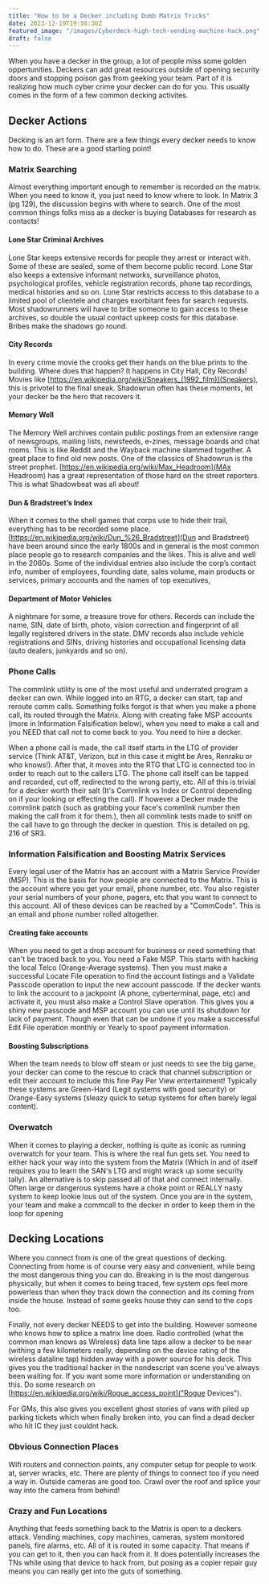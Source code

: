 ```yaml
---
title: "How to be a Decker including Dumb Matrix Tricks"
date: 2023-12-10T19:58:36Z
featured_image: "/images/Cyberdeck-high-tech-vending-machine-hack.png"
draft: false
---
```


When you have a decker in the group, a lot of people miss some golden oppertunities. Deckers can add great resources outside of opening security doors and stopping poison gas from geeking your team. Part of it is realizing how much cyber crime your decker can do for you. This usually comes in the form of a few common decking activites.

## Decker Actions
Decking is an art form. There are a few things every decker needs to know how to do. These are a good starting point!

### Matrix Searching
Almost everything important enough to remember is recorded on the matrix. When you need to know it, you just need to know where to look. In Matrix 3 (pg 129), the discussion begins with where to search. One of the most common things folks miss as a decker is buying Databases for research as contacts!

#### Lone Star Criminal Archives
Lone Star keeps extensive records for people they arrest or interact with. Some of these are sealed, some of them become public record. Lone Star also keeps a extensive informant networks, surveillance photos, psychological profiles, vehicle registration records, phone tap recordings, medical histories and so on.  Lone Star restricts access to this database to a limited pool of clientele and charges exorbitant fees for search requests. Most shadowrunners will have to bribe someone to gain access to these archives, so double the usual contact upkeep costs for this database. Bribes make the shadows go round.

#### City Records
In every crime movie the crooks get their hands on the blue prints to the building. Where does that happen? It happens in City Hall, City Records! Movies like [https://en.wikipedia.org/wiki/Sneakers_(1992_film)](Sneakers), this is privotel to the final sneak. Shadowrun often has these moments, let your decker be the hero that recovers it.

#### Memory Well
The Memory Well archives contain public postings from an extensive range of newsgroups, mailing lists, newsfeeds, e-zines, message boards and chat rooms. This is like Reddit and the Wayback machine slammed together. A great place to find old new posts. One of the classics of Shadowrun is the street prophet. [https://en.wikipedia.org/wiki/Max_Headroom](MAx Headroom) has a great representation of those hard on the street reporters. This is what Shadowbeat was all about!

#### Dun & Bradstreet’s Index
When it comes to the shell games that corps use to hide their trail, everything has to be recorded some place. [https://en.wikipedia.org/wiki/Dun_%26_Bradstreet](Dun and Bradstreet) have been around since the early 1800s and in general is the most common place people go to research companies and the likes. This is alive and well in the 2060s. Some of the individual entries also include the corp’s contact info, number of employees, founding date, sales volume, main products or services, primary accounts and the names of top executives,

#### Department of Motor Vehicles
A nightmare for some, a treasure trove for others. Records can include the name, SIN, date of birth, photo, vision correction and fingerprint of all legally registered drivers in the state. DMV records also include vehicle registrations and SINs, driving histories and occupational licensing data (auto dealers, junkyards and so on). 

### Phone Calls
The commlink utility is one of the most useful and underrated program a decker can own. While logged into an RTG, a decker can start, tap and reroute comm calls. Something folks forgot is that when you make a phone call, its routed through the Matrix. Along with creating fake MSP accounts (more in Information Falsification below), when you need to make a call and you NEED that call not to come back to you. You need to hire a decker. 

When a phone call is made, the call itself starts in the LTG of provider service (Think AT&T, Verizon, but in this case it might be Ares, Renraku or who knows!). After that, it moves into the RTG that LTG is connected too in order to reach out to the callers LTG. The phone call itself can be tapped and recorded, cut off, redirected to the wrong party, etc. All of this is trivial for a decker worth their salt (It's Commlink vs Index or Control depending on if your looking or effecting the call). If however a Decker made the commlink patch (such as grabbing your face's commlink number then making the call from it for them.), then all commlink tests made to sniff on the call have to go through the decker in question. This is detailed on pg. 216 of SR3.

### Information Falsification and Boosting Matrix Services
Every legal user of the Matrix has an account with a Matrix Service Provider (MSP). This is the basis for how people are connected to the Matrix. This is the account where you get your email, phone number, etc. You also register your serial numbers of your phone, pagers, etc that you want to connect to this account. All of these devices can be reached by a "CommCode". This is an email and phone number rolled altogether. 

#### Creating fake accounts
When you need to get a drop account for business or need something that can't be traced back to you. You need a Fake MSP. This starts with hacking the local Telco (Orange-Average systems). Then you must make a successful Locate File operation to find the account listings and a Validate Passcode operation to input the new account passcode. If the decker wants to link the account to a jackpoint (A phone, cyberterminal, page, etc) and activate it, you must also make a Control Slave operation. This gives you a shiny new passcode and MSP account you can use until its shutdown for lack of payment. Though even that can be undone if you make a successful Edit File operation monthly or Yearly to spoof payment information.

#### Boosting Subscriptions
When the team needs to blow off steam or just needs to see the big game, your decker can come to the rescue to crack that channel subscription or edit their account to include this fine Pay Per View entertainment! Typically these systems are Green-Hard (Legit systems with good security) or Orange-Easy systems (sleazy quick to setup systems for often barely legal content).

### Overwatch
When it comes to playing a decker, nothing is quite as iconic as running overwatch for your team. This is where the real fun gets set. You need to either hack your way into the system from the Matrix (Which in and of itself requires you to learn the SAN's LTG and might wrack up some security tally). An alternative is to skip passed all of that and connect internally. Often large or dangerous systems have a choke point or REALLY nasty system to keep lookie lous out of the system. Once you are in the system, your team and make a commcall to the decker in order to keep them in the loop for opening 

## Decking Locations
Where you connect from is one of the great questions of decking. Connecting from home is of course very easy and convenient, while being the most dangerous thing you can do. Breaking in is the most dangerous physically, but when it comes to being traced, few system ops feel more powerless than when they track down the connection and its coming from inside the house. Instead of some geeks house they can send to the cops too.

Finally, not every decker NEEDS to get into the building. However someone who knows how to splice a matrix line does. Radio controlled (what the common man knows as Wireless) data line taps allow a decker to be near (withing a few kilometers really, depending on the device rating of the wireless dataline tap) hidden away with a power source for his deck. This gives you the traditional hacker in the nondescript van scene you've always been waiting for. If you want some more information or understanding on this. Do some research on [https://en.wikipedia.org/wiki/Rogue_access_point]("Rogue Devices").

For GMs, this also gives you excellent ghost stories of vans with piled up parking tickets which when finally broken into, you can find a dead decker who hit IC they just couldnt hack. 

### Obvious Connection Places
Wifi routers and connection points, any computer setup for people to work at, server wracks, etc. There are plenty of things to connect too if you need a way in. Outside cameras are good too. Crawl over the roof and splice your way into the camera from behind!

### Crazy and Fun Locations
Anything that feeds something back to the Matrix is open to a deckers attack. Vending machines, copy machines, cameras, system monitored panels, fire alarms, etc. All of it is routed in some capacity. That means if you can get to it, then you can hack from it. It does potentially increases the TNs while using that device to hack from, but posing as a copier repair guy means you can really get into the guts of something.